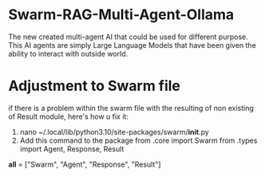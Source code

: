 # Swarm-RAG-Multi-Agent-Ollama
The new created multi-agent AI that could be used for different purpose. This AI agents are simply Large Language Models that have been given the ability to interact with outside world.
# Adjustment to Swarm file
if there is a problem within the swarm file with the resulting of non existing of Result module, here's how u fix it:
1. nano ~/.local/lib/python3.10/site-packages/swarm/__init__.py
2. Add this command to the package
from .core import Swarm
from .types import Agent, Response, Result

__all__ = ["Swarm", "Agent", "Response", "Result"]
